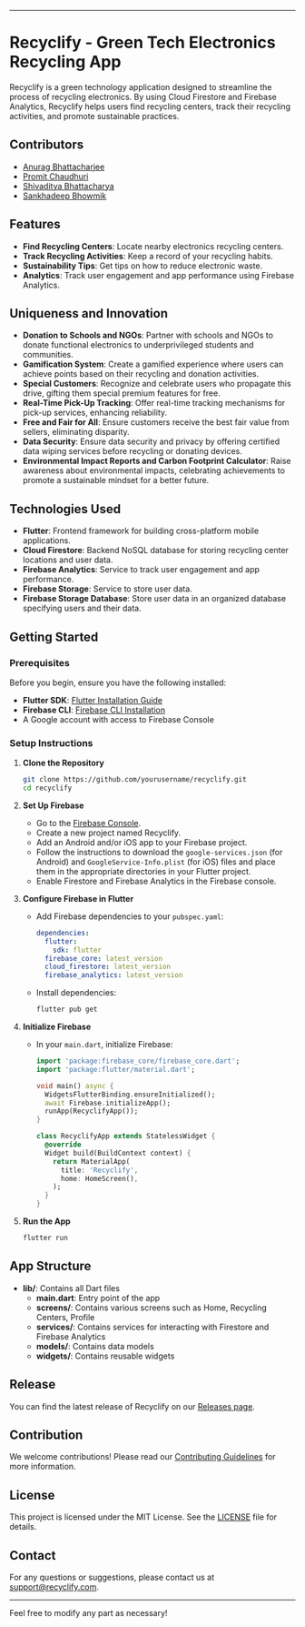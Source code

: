 

---

# Recyclify - Green Tech Electronics Recycling App

Recyclify is a green technology application designed to streamline the process of recycling electronics. By using Cloud Firestore and Firebase Analytics, Recyclify helps users find recycling centers, track their recycling activities, and promote sustainable practices.

## Contributors
- [Anurag Bhattacharjee](https://github.com/AnuOdinson117)
- [Promit Chaudhuri](https://github.com/ProSkywalker16)
- [Shivaditya Bhattacharya](https://github.com/RichPerspective007)
- [Sankhadeep Bhowmik](https://github.com/Sankhadeep-Bhowmik)

## Features
- **Find Recycling Centers**: Locate nearby electronics recycling centers.
- **Track Recycling Activities**: Keep a record of your recycling habits.
- **Sustainability Tips**: Get tips on how to reduce electronic waste.
- **Analytics**: Track user engagement and app performance using Firebase Analytics.

## Uniqueness and Innovation
- **Donation to Schools and NGOs**: Partner with schools and NGOs to donate functional electronics to underprivileged students and communities.
- **Gamification System**: Create a gamified experience where users can achieve points based on their recycling and donation activities.
- **Special Customers**: Recognize and celebrate users who propagate this drive, gifting them special premium features for free.
- **Real-Time Pick-Up Tracking**: Offer real-time tracking mechanisms for pick-up services, enhancing reliability.
- **Free and Fair for All**: Ensure customers receive the best fair value from sellers, eliminating disparity.
- **Data Security**: Ensure data security and privacy by offering certified data wiping services before recycling or donating devices.
- **Environmental Impact Reports and Carbon Footprint Calculator**: Raise awareness about environmental impacts, celebrating achievements to promote a sustainable mindset for a better future.

## Technologies Used
- **Flutter**: Frontend framework for building cross-platform mobile applications.
- **Cloud Firestore**: Backend NoSQL database for storing recycling center locations and user data.
- **Firebase Analytics**: Service to track user engagement and app performance.
- **Firebase Storage**: Service to store user data.
- **Firebase Storage Database**: Store user data in an organized database specifying users and their data.

## Getting Started

### Prerequisites
Before you begin, ensure you have the following installed:
- **Flutter SDK**: [Flutter Installation Guide](https://flutter.dev/docs/get-started/install)
- **Firebase CLI**: [Firebase CLI Installation](https://firebase.google.com/docs/cli)
- A Google account with access to Firebase Console

### Setup Instructions

1. **Clone the Repository**
    ```bash
    git clone https://github.com/yourusername/recyclify.git
    cd recyclify
    ```

2. **Set Up Firebase**
    - Go to the [Firebase Console](https://console.firebase.google.com/).
    - Create a new project named Recyclify.
    - Add an Android and/or iOS app to your Firebase project.
    - Follow the instructions to download the `google-services.json` (for Android) and `GoogleService-Info.plist` (for iOS) files and place them in the appropriate directories in your Flutter project.
    - Enable Firestore and Firebase Analytics in the Firebase console.

3. **Configure Firebase in Flutter**
    - Add Firebase dependencies to your `pubspec.yaml`:
      ```yaml
      dependencies:
        flutter:
          sdk: flutter
        firebase_core: latest_version
        cloud_firestore: latest_version
        firebase_analytics: latest_version
      ```
    - Install dependencies:
      ```bash
      flutter pub get
      ```

4. **Initialize Firebase**
    - In your `main.dart`, initialize Firebase:
      ```dart
      import 'package:firebase_core/firebase_core.dart';
      import 'package:flutter/material.dart';

      void main() async {
        WidgetsFlutterBinding.ensureInitialized();
        await Firebase.initializeApp();
        runApp(RecyclifyApp());
      }

      class RecyclifyApp extends StatelessWidget {
        @override
        Widget build(BuildContext context) {
          return MaterialApp(
            title: 'Recyclify',
            home: HomeScreen(),
          );
        }
      }
      ```

5. **Run the App**
    ```bash
    flutter run
    ```

## App Structure
- **lib/**: Contains all Dart files
  - **main.dart**: Entry point of the app
  - **screens/**: Contains various screens such as Home, Recycling Centers, Profile
  - **services/**: Contains services for interacting with Firestore and Firebase Analytics
  - **models/**: Contains data models
  - **widgets/**: Contains reusable widgets

## Release
You can find the latest release of Recyclify on our [Releases page](https://github.com/RichPerspective007/recyclify-h4b/releases).

## Contribution
We welcome contributions! Please read our [Contributing Guidelines](CONTRIBUTING.md) for more information.

## License
This project is licensed under the MIT License. See the [LICENSE](LICENSE) file for details.

## Contact
For any questions or suggestions, please contact us at support@recyclify.com.

---

Feel free to modify any part as necessary!

